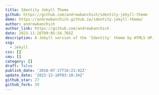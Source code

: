 ```yaml
---
title: Identity Jekyll Theme
github: https://github.com/andrewbanchich/identity-jekyll-theme
demo: https://andrewbanchich.github.io/identity-jekyll-theme/
author: andrewbanchich
author_link: https://github.com/andrewbanchich
date: 2023-11-26T09:05:54.765Z
description: A Jekyll version of the 'Identity' theme by HTML5 UP.
ssg:
  - Jekyll
css: []
cms: []
category: []
draft: false
publish_date: '2016-07-17T16:21:42Z'
update_date: '2022-12-10T03:10:34Z'
github_star: 27
github_fork: 39
---
```

